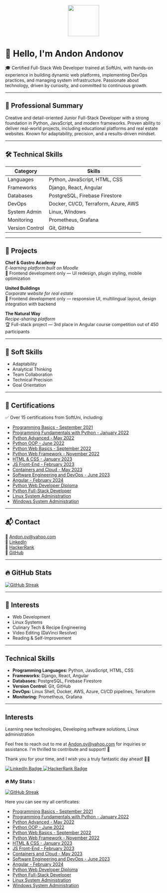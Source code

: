 <div id="header" align="center">
   <img src="https://media.giphy.com/media/hqU2KkjW5bE2v2Z7Q2/giphy.gif" width="100"/>
</div>

# 👋 Hello, I'm Andon Andonov

🎓 Certified Full-Stack Web Developer trained at SoftUni, with hands-on experience in building dynamic web platforms, implementing DevOps practices, and managing system infrastructure. Passionate about technology, driven by curiosity, and committed to continuous growth.

---

## 🧠 Professional Summary

Creative and detail-oriented Junior Full-Stack Developer with a strong foundation in Python, JavaScript, and modern frameworks. Proven ability to deliver real-world projects, including educational platforms and real estate websites. Known for adaptability, precision, and a results-driven mindset.

---

## 🛠️ Technical Skills

| Category         | Skills                                                                 |
|------------------|------------------------------------------------------------------------|
| Languages        | Python, JavaScript, HTML, CSS                                          |
| Frameworks       | Django, React, Angular                                                 |
| Databases        | PostgreSQL, Firebase Firestore                                         |
| DevOps           | Docker, CI/CD, Terraform, Azure, AWS                                   |
| System Admin     | Linux, Windows                                                         |
| Monitoring       | Prometheus, Grafana                                                    |
| Version Control  | Git, GitHub                                                            |

---

## 💼 Projects

**Chef & Gastro Academy**  
_E-learning platform built on Moodle_  
🔧 Frontend development only — UI redesign, plugin styling, mobile optimization

**United Buildings**  
_Corporate website for real estate_  
🎯 Frontend development only — responsive UI, multilingual layout, design integration with backend

**The Natural Way**  
_Recipe-sharing platform_  
🏆 Full-stack project — 3rd place in Angular course competition out of 450 participants

---

## 🤝 Soft Skills

- Adaptability  
- Analytical Thinking  
- Team Collaboration  
- Technical Precision  
- Goal Orientation  

---

## 📜 Certifications

✅ Over 15 certifications from SoftUni, including:

- [Programming Basics - September 2021](https://softuni.bg/certificates/details/116579/722a9e3f)
- [Programming Fundamentals with Python - January 2022](https://softuni.bg/certificates/details/129064/a4a5df30)
- [Python Advanced - May 2022](https://softuni.bg/certificates/details/135930/eaa7da7c)
- [Python OOP - June 2022](https://softuni.bg/certificates/details/140917/0e009a58)
- [Python Web Basics - September 2022](https://softuni.bg/certificates/details/147044/ff1d104c)
- [Python Web Framework - November 2022](https://softuni.bg/certificates/details/152946/d4a38a41)
- [HTML & CSS - January 2023](https://softuni.bg/certificates/details/163058/28db8b2e)
- [JS Front-End - February 2023](https://softuni.bg/certificates/details/170741/1533ef14)
- [Containers and Cloud - May 2023](https://softuni.bg/certificates/details/174474/b265410d)
- [Software Engineering and DevOps - June 2023](https://softuni.bg/certificates/details/183299/cdc600b4)
- [Angular - February 2024](https://softuni.bg/certificates/details/211833/7fdb9c70)
- [Python Web Developer Diploma](https://softuni.bg/certificates/details/178500/14e84108)
- [Python Full-Stack Developer](https://softuni.bg/certificates/details/215969/5ef53031)
- [Linux System Administration](https://softuni.bg/certificates/details/243478/4519f802)  
- [Windows System Administration](https://softuni.bg/certificates/details/247485/33a91b7b)

---
  
## 📬 Contact

📧 Andon.ov@yahoo.com  
🔗 [LinkedIn](https://www.linkedin.com/in/andon-ov)  
🔗 [HackerRank](https://www.hackerrank.com/BigDo)  
🔗 [GitHub](https://github.com/Andon-ov)

---

## 🔥 GitHub Stats

[![GitHub Streak](http://github-readme-streak-stats.herokuapp.com?user=Andon-ov&theme=dark&background=000000)](https://git.io/streak-stats)

---

## 🎯 Interests

- Web Development  
- Linux Systems  
- Culinary Tech & Recipe Engineering  
- Video Editing (DaVinci Resolve)  
- Reading & Self-Improvement

------------------------------------------------------------------------------------------------------------

## Technical Skills

- **Programming Languages:** Python, JavaScript, HTML, CSS
- **Frameworks:** Django, React, Angular
- **Databases:** PostgreSQL, Firebase Firestore
- **Version Control:** Git, GitHub
- **DevOps:** Linux Shell, Docker, AWS, Azure, CI/CD pipelines, Terraform
- **Monitoring:** Prometheus, Grafana

---


## Interests

Learning new technologies, Developing software solutions, Linux administration

Feel free to reach out to me at Andon.ov@yahoo.com for inquiries or assistance. I'm thrilled to contribute and support! 💬

Thank you for your time, and I wish you a truly fantastic day ahead! 👋🌟

<div id="badges">
  <a href="https://www.linkedin.com/in/andon-ov">
    <img src="https://img.shields.io/badge/LinkedIn-blue?style=for-the-badge&logo=linkedin&logoColor=white" alt="LinkedIn Badge"/>
  </a>
   <a href="https://www.hackerrank.com/BigDo">
    <img src="https://img.shields.io/badge/HackerRank-green?style=for-the-badge&logo=HackerRank&logoColor=white" alt="HackerRank Badge"/>
  </a>
</div>

### :fire: My Stats :


[![GitHub Streak](http://github-readme-streak-stats.herokuapp.com?user=Andon-ov&theme=dark&background=000000)](https://git.io/streak-stats)

Here you can see my all certificates:

- [Programming Basics - September 2021](https://softuni.bg/certificates/details/116579/722a9e3f)
- [Programming Fundamentals with Python - January 2022](https://softuni.bg/certificates/details/129064/a4a5df30)
- [Python Advanced - May 2022](https://softuni.bg/certificates/details/135930/eaa7da7c)
- [Python OOP - June 2022](https://softuni.bg/certificates/details/140917/0e009a58)
- [Python Web Basics - September 2022](https://softuni.bg/certificates/details/147044/ff1d104c)
- [Python Web Framework - November 2022](https://softuni.bg/certificates/details/152946/d4a38a41)
- [HTML & CSS - January 2023](https://softuni.bg/certificates/details/163058/28db8b2e)
- [JS Front-End - February 2023](https://softuni.bg/certificates/details/170741/1533ef14)
- [Containers and Cloud - May 2023](https://softuni.bg/certificates/details/174474/b265410d)
- [Software Engineering and DevOps - June 2023](https://softuni.bg/certificates/details/183299/cdc600b4)
- [Angular - February 2024](https://softuni.bg/certificates/details/211833/7fdb9c70)
- [Python Web Developer Diploma](https://softuni.bg/certificates/details/178500/14e84108)
- [Python Full-Stack Developer](https://softuni.bg/certificates/details/215969/5ef53031)
- [Linux System Administration](https://softuni.bg/certificates/details/243478/4519f802)  
- [Windows System Administration](https://softuni.bg/certificates/details/247485/33a91b7b)  

